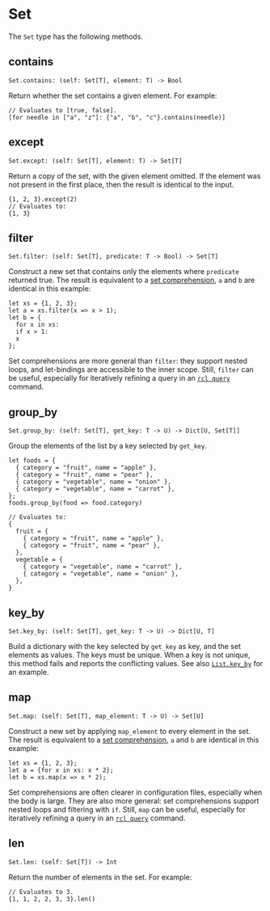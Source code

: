 # Set

The `Set` type has the following methods.

## contains

```rcl
Set.contains: (self: Set[T], element: T) -> Bool
```

Return whether the set contains a given element. For example:

```rcl
// Evaluates to [true, false].
[for needle in ["a", "z"]: {"a", "b", "c"}.contains(needle)]
```

## except

```rcl
Set.except: (self: Set[T], element: T) -> Set[T]
```

Return a copy of the set, with the given element omitted. If the element was not
present in the first place, then the result is identical to the input.

```rcl
{1, 2, 3}.except(2)
// Evaluates to:
{1, 3}
```

## filter

```rcl
Set.filter: (self: Set[T], predicate: T -> Bool) -> Set[T]
```

Construct a new set that contains only the elements where `predicate` returned
true. The result is equivalent to a [set comprehension](syntax.md#comprehensions),
`a` and `b` are identical in this example:

```rcl
let xs = {1, 2, 3};
let a = xs.filter(x => x > 1);
let b = {
  for x in xs:
  if x > 1:
  x
};
```

Set comprehensions are more general than `filter`: they support nested loops,
and let-bindings are accessible to the inner scope. Still, `filter` can be
useful, especially for iteratively refining a query in an [`rcl query`][query]
command.

[query]: rcl_query.md

## group_by

```rcl
Set.group_by: (self: Set[T], get_key: T -> U) -> Dict[U, Set[T]]
```

Group the elements of the list by a key selected by `get_key`.

```rcl
let foods = {
  { category = "fruit", name = "apple" },
  { category = "fruit", name = "pear" },
  { category = "vegetable", name = "onion" },
  { category = "vegetable", name = "carrot" },
};
foods.group_by(food => food.category)

// Evaluates to:
{
  fruit = {
    { category = "fruit", name = "apple" },
    { category = "fruit", name = "pear" },
  },
  vegetable = {
    { category = "vegetable", name = "carrot" },
    { category = "vegetable", name = "onion" },
  },
}
```

## key_by

```rcl
Set.key_by: (self: Set[T], get_key: T -> U) -> Dict[U, T]
```

Build a dictionary with the key selected by `get_key` as key, and the set
elements as values. The keys must be unique. When a key is not unique, this
method fails and reports the conflicting values. See also
[`List.key_by`](type_list.md#key_by) for an example.

## map

```rcl
Set.map: (self: Set[T], map_element: T -> U) -> Set[U]
```

Construct a new set by applying `map_element` to every element in the set.
The result is equivalent to a [set comprehension](syntax.md#comprehensions),
`a` and `b` are identical in this example:

```rcl
let xs = {1, 2, 3};
let a = {for x in xs: x * 2};
let b = xs.map(x => x * 2);
```

Set comprehensions are often clearer in configuration files, especially when
the body is large. They are also more general: set comprehensions support
nested loops and filtering with `if`. Still, `map` can be useful, especially
for iteratively refining a query in an [`rcl query`][query] command.

## len

```rcl
Set.len: (self: Set[T]) -> Int
```

Return the number of elements in the set. For example:

```rcl
// Evaluates to 3.
{1, 1, 2, 2, 3, 3}.len()
```
